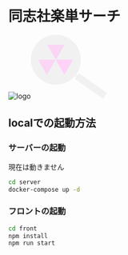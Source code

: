 # **同志社楽単サーチ**
![logo](https://github.com/kuma0328/easy-class-search/assets/75209027/6ddb444c-8df3-4697-9429-8663bd53f0fa)<svg width="153" height="128" viewBox="0 0 153 128" fill="none" xmlns="http://www.w3.org/2000/svg">
<path d="M100 50C100 77.6142 77.6142 100 50 100C22.3858 100 0 77.6142 0 50C0 22.3858 22.3858 0 50 0C77.6142 0 100 22.3858 100 50Z" fill="#F1F1F1"/>
<path d="M88 88.5749L96.1048 77L152.351 116.384L144.246 127.959L88 88.5749Z" fill="#F1F1F1"/>
<path d="M88 81.7502L89.9257 79L93.6187 81.5859L91.693 84.3361L88 81.7502Z" fill="#F1F1F1"/>
<path d="M50 50L32.6795 20H67.3205L50 50Z" fill="#FAD5F4"/>
<path d="M67 80L49.6795 50H84.3205L67 80Z" fill="#FFD2F8"/>
<path d="M32 80L14.6795 50H49.3205L32 80Z" fill="#FAD5F4"/>
</svg>

## localでの起動方法

### サーバーの起動

現在は動きません


```bash
cd server
docker-compose up -d
```

### フロントの起動
```bash
cd front
npm install
npm run start
```
